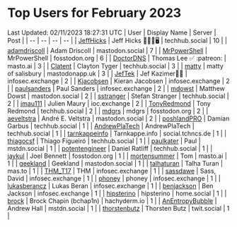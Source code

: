 # Top Users for February 2023
Last Updated: 02/11/2023 18:27:31 UTC
| User | Display Name | Server | Post |
| -- | -- | -- | -- |
| [JeffHicks](https://techhub.social/@JeffHicks) | Jeff Hicks 🐶🎼🍷🖥️ | techhub.social | 10 |
| [adamdriscoll](https://mastodon.social/@adamdriscoll) | Adam Driscoll | mastodon.social | 7 |
| [MrPowerShell](https://fosstodon.org/@MrPowerShell) | MrPowerShell | fosstodon.org | 6 |
| [DoctorDNS](https://masto.ai/@DoctorDNS) | Thomas Lee ✅ :patreon: | masto.ai | 3 |
| [Clatent](https://techhub.social/@Clatent) | Clayton Tyger | techhub.social | 3 |
| [matty](https://mastodonapp.uk/@matty) | matty of salisbury | mastodonapp.uk | 3 |
| [JefTek](https://infosec.exchange/@JefTek) | Jef Kazimer😶‍🌫️ | infosec.exchange | 2 |
| [Kjacobsen](https://infosec.exchange/@Kjacobsen) | Kieran Jacobsen | infosec.exchange | 2 |
| [paulsanders](https://infosec.exchange/@paulsanders) | Paul Sanders | infosec.exchange | 2 |
| [mdowst](https://mastodon.social/@mdowst) | Matthew Dowst | mastodon.social | 2 |
| [sstranger](https://techhub.social/@sstranger) | Stefan Stranger | techhub.social | 2 |
| [jmau111](https://ioc.exchange/@jmau111) | Julien Maury | ioc.exchange | 2 |
| [TonyRedmond](https://techhub.social/@TonyRedmond) | Tony Redmond | techhub.social | 2 |
| [mdgrs](https://fosstodon.org/@mdgrs) | mdgrs | fosstodon.org | 2 |
| [aeveltstra](https://mastodon.social/@aeveltstra) | André E. Veltstra | mastodon.social | 2 |
| [poshlandPRO](https://techhub.social/@poshlandPRO) | Damian Garbus | techhub.social | 1 |
| [AndrewPlaTech](https://techhub.social/@AndrewPlaTech) | AndrewPlaTech | techhub.social | 1 |
| [tarnkappeinfo](https://social.tchncs.de/@tarnkappeinfo) | Tarnkappe.info | social.tchncs.de | 1 |
| [thiagocsf](https://techhub.social/@thiagocsf) | Thiago Figueiró | techhub.social | 1 |
| [paulkater](https://mstdn.social/@paulkater) | Paul | mstdn.social | 1 |
| [potentengineer](https://techhub.social/@potentengineer) | Daniel Ratliff | techhub.social | 1 |
| [jaykul](https://fosstodon.org/@jaykul) | Joel Bennett | fosstodon.org | 1 |
| [mortensummer](https://masto.ai/@mortensummer) | Tom | masto.ai | 1 |
| [geekland](https://mastodon.social/@geekland) | Geekland | mastodon.social | 1 |
| [talhaturan](https://mas.to/@talhaturan) | Talha Turan | mas.to | 1 |
| [THM_T17](https://infosec.exchange/@THM_T17) | THM | infosec.exchange | 1 |
| [sassdawe](https://infosec.exchange/@sassdawe) | Sass, David | infosec.exchange | 1 |
| [phoney](https://infosec.exchange/@phoney) | phoney | infosec.exchange | 1 |
| [lukasberancz](https://infosec.exchange/@lukasberancz) | Lukas Beran | infosec.exchange | 1 |
| [benjackson](https://infosec.exchange/@benjackson) | Ben Jackson | infosec.exchange | 1 |
| [hipsterino](https://home.social/@hipsterino) | hipsterino | home.social | 1 |
| [brock](https://hachyderm.io/@brock) | Brock Chapin (bchap1n) | hachyderm.io | 1 |
| [AnEntropyBubble](https://mstdn.social/@AnEntropyBubble) | Andrew Hall | mstdn.social | 1 |
| [thorstenbutz](https://twit.social/@thorstenbutz) | Thorsten Butz | twit.social | 1 |
